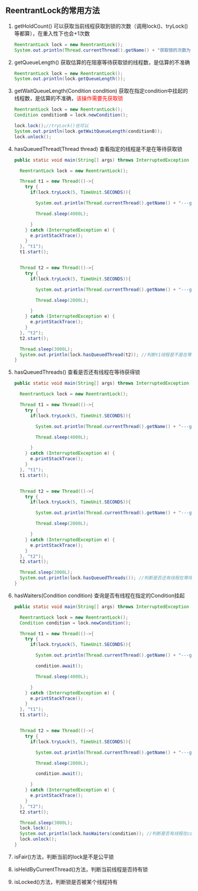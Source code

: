 ## ReentrantLock的常用方法



1. getHoldCount() 可以获取当前线程获取到锁的次数（调用lock()、tryLock()等都算），在重入性下也会+1次数

   ```java
   ReentrantLock lock = new ReentrantLock();
   System.out.println(Thread.currentThread().getName() + "获取锁的次数为：" + lock.getHoldCount());
   ```

   

2. getQueueLength() 获取估算的在阻塞等待获取锁的线程数，是估算的不准确

   ```java
   ReentrantLock lock = new ReentrantLock();
   System.out.println(lock.getQueueLength());
   ```

   

3. getWaitQueueLength(Condition condition) 获取在指定condition中挂起的线程数，是估算的不准确，<font color="red">该操作需要先获取锁</font>

   ```java
   ReentrantLock lock = new ReentrantLock();
   Condition conditionB = lock.newCondition();
   
   lock.lock();//tryLock()也可以
   System.out.println(lock.getWaitQueueLength(conditionB));
   lock.unlock();
   ```

   

4. hasQueuedThread(Thread thread) 查看指定的线程是不是在等待获取锁

   ```java
   public static void main(String[] args) throws InterruptedException {
   
     ReentrantLock lock = new ReentrantLock();
   
     Thread t1 = new Thread(()->{
       try {
         if(lock.tryLock(5, TimeUnit.SECONDS)){
   
           System.out.println(Thread.currentThread().getName() + "---get lock");
   
           Thread.sleep(4000L);
   
         }
       } catch (InterruptedException e) {
         e.printStackTrace();
       }
     }, "t1");
     t1.start();
   
   
     Thread t2 = new Thread(()->{
       try {
         if(lock.tryLock(5, TimeUnit.SECONDS)){
   
           System.out.println(Thread.currentThread().getName() + "---get lock");
   
           Thread.sleep(2000L);
   
         }
       } catch (InterruptedException e) {
         e.printStackTrace();
       }
     }, "t2");
     t2.start();
   
     Thread.sleep(3000L);
     System.out.println(lock.hasQueuedThread(t2)); //判断t1线程是不是在等待获取锁
   }
   ```

   

5. hasQueuedThreads() 查看是否还有线程在等待获得锁

   ```java
   public static void main(String[] args) throws InterruptedException {
   
     ReentrantLock lock = new ReentrantLock();
   
     Thread t1 = new Thread(()->{
       try {
         if(lock.tryLock(5, TimeUnit.SECONDS)){
   
           System.out.println(Thread.currentThread().getName() + "---get lock");
   
           Thread.sleep(4000L);
   
         }
       } catch (InterruptedException e) {
         e.printStackTrace();
       }
     }, "t1");
     t1.start();
   
   
     Thread t2 = new Thread(()->{
       try {
         if(lock.tryLock(5, TimeUnit.SECONDS)){
   
           System.out.println(Thread.currentThread().getName() + "---get lock");
   
           Thread.sleep(2000L);
   
         }
       } catch (InterruptedException e) {
         e.printStackTrace();
       }
     }, "t2");
     t2.start();
   
     Thread.sleep(3000L);
     System.out.println(lock.hasQueuedThreads()); //判断是否还有线程在等待获得锁
   }
   ```

   

6. hasWaiters(Condition condition) 查询是否有线程在指定的Condition挂起

   ```java
   public static void main(String[] args) throws InterruptedException {
   
     ReentrantLock lock = new ReentrantLock();
     Condition condition = lock.newCondition();
   
     Thread t1 = new Thread(()->{
       try {
         if(lock.tryLock(5, TimeUnit.SECONDS)){
   
           System.out.println(Thread.currentThread().getName() + "---get lock");
   
           condition.await();
   
           Thread.sleep(4000L);
   
         }
       } catch (InterruptedException e) {
         e.printStackTrace();
       }
     }, "t1");
     t1.start();
   
   
     Thread t2 = new Thread(()->{
       try {
         if(lock.tryLock(5, TimeUnit.SECONDS)){
   
           System.out.println(Thread.currentThread().getName() + "---get lock");
   
           Thread.sleep(2000L);
   
           condition.await();
   
         }
       } catch (InterruptedException e) {
         e.printStackTrace();
       }
     }, "t2");
     t2.start();
   
     Thread.sleep(3000L);
     lock.lock();
     System.out.println(lock.hasWaiters(condition)); //判断是否有线程在condition中挂起着
     lock.unlock();
   }
   ```

   

7. isFair()方法，判断当前的lock是不是公平锁

8. isHeldByCurrentThread()方法，判断当前线程是否持有锁

9. isLocked()方法，判断锁是否被某个线程持有

   

   

